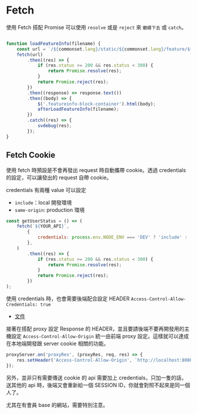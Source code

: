 # Fetch

使用 Fetch 搭配 Promise 可以使用 `resolve` 或是 `reject` 來 `繼續下去` 或 `catch`。

```js

function loadFeatureInfo(filename) {
	const url = `/${commonset.lang}/static/${commonset.lang}/feature/${filename}.html`;
	fetch(url)
		.then((res) => {
			if (res.status >= 200 && res.status < 300) {
				return Promise.resolve(res);
			}
			return Promise.reject(res);
		})
		.then((response) => response.text())
		.then((body) => {
			$('.featureinfo-block-container').html(body);
			afterLoadFeatureInfo(filename);
		})
		.catch((res) => {
			svdebug(res);
		});
}

```

## Fetch Cookie

使用 fetch 時預設是不會再發出 request 時自動攜帶 cookie。透過 credentials 的設定，可以讓發出的 request 自帶 cookie。

credentials 有兩種 value 可以設定
- `include`：local 開發環境
- `same-origin`: production 環境

```js
const getUserStatus = () => (
	fetch(`${YOUR_API}`,
		{
			credentials: process.env.NODE_ENV === 'DEV' ? 'include' : 'same-origin',
		},
	)
		.then((res) => {
			if (res.status >= 200 && res.status < 300) {
				return Promise.resolve(res);
			}
			return Promise.reject(res);
		})
);
```

使用 credentials 時，也會需要後端配合設定 HEADER `Access-Control-Allow-Credentials: true`
- [文件](https://developer.mozilla.org/zh-TW/docs/Web/HTTP/Headers/Access-Control-Allow-Credentials)

接著在搭配 proxy 設定 Response 的 HEADER，並且要請後端不要再開發用的主機設定 `Access-Control-Allow-Origin` 統一由前端 proxy 設定。這樣就可以達成在本地端開發跟 server cookie 相關的功能。

```js
proxyServer.on('proxyRes', (proxyRes, req, res) => {
	res.setHeader('Access-Control-Allow-Origin', `http://localhost:8080`);
});
```

另外，並非只有需要傳送 cookie 的 api 需要加上 credentials，只加一隻的話，送其他的 api 時，後端又會重新給一個 SESSION ID，你就會對照不起來是同一個人了。

尤其在有會員 base 的網站，需要特別注意。
